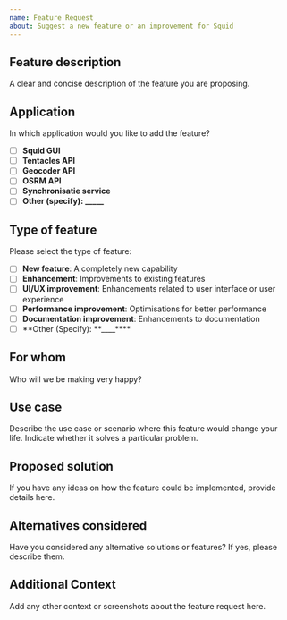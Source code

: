 ```yaml
---
name: Feature Request
about: Suggest a new feature or an improvement for Squid
---
```


## Feature description

A clear and concise description of the feature you are proposing.

## Application

In which application would you like to add the feature?

- [ ] **Squid GUI**
- [ ] **Tentacles API**
- [ ] **Geocoder API**
- [ ] **OSRM API**
- [ ] **Synchronisatie service**
- [ ] **Other (specify): \_\_\_\_\_**

## Type of feature

Please select the type of feature:

- [ ] **New feature**: A completely new capability
- [ ] **Enhancement**: Improvements to existing features
- [ ] **UI/UX improvement**: Enhancements related to user interface or user experience
- [ ] **Performance improvement**: Optimisations for better performance
- [ ] **Documentation improvement**: Enhancements to documentation
- [ ] **Other (Specify): **\_\_\_\_\*\*\*\*

## For whom

Who will we be making very happy?

## Use case

Describe the use case or scenario where this feature would change your life. Indicate whether it solves a particular problem.

## Proposed solution

If you have any ideas on how the feature could be implemented, provide details here.

## Alternatives considered

Have you considered any alternative solutions or features? If yes, please describe them.

## Additional Context

Add any other context or screenshots about the feature request here.
